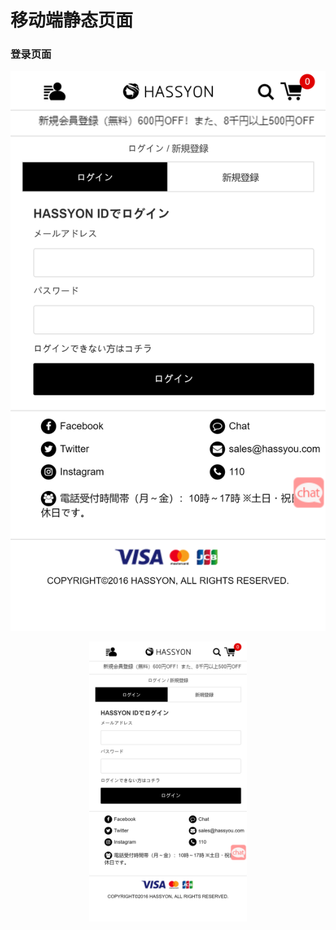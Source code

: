 # 移动端静态页面

### 登录页面
![登录页面](https://github.com/Uncle-He/m-Japan-website/blob/master/resource/images/login.png)

<div align=center><img src="https://github.com/Uncle-He/m-Japan-website/blob/master/resource/images/login.png" width=50% /></div>
